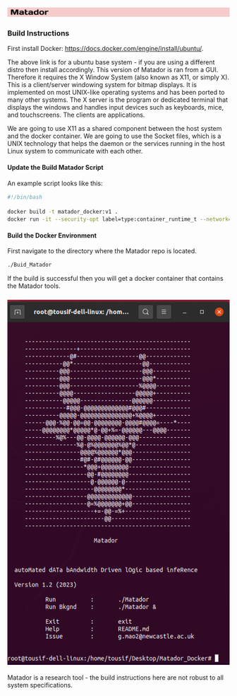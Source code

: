 ### <img src="/images/banner.png" width=1020/>

### Build Instructions 

First install Docker: https://docs.docker.com/engine/install/ubuntu/.

The above link is for a ubuntu base system - if you are using a different distro then install accordingly.
This version of Matador is ran from a GUI. Therefore it requires the X Window System (also known as X11, or simply X). This is a client/server windowing system for bitmap displays. It is implemented on most UNIX-like operating systems and has been ported to many other systems. The X server is the program or dedicated terminal that displays the windows and handles input devices such as keyboards, mice, and touchscreens. The clients are applications.

We are going to use X11 as a shared component between the host system and the docker container. We are going to use the Socket files, which is a UNIX technology that helps the daemon or the services running in the host Linux system to communicate with each other.

#### Update the Build Matador Script 
An example script looks like this: 

```bash 
#!/bin/bash

docker build -t matador_docker:v1 .
docker run -it --security-opt label=type:container_runtime_t --network=host -e DISPLAY=$DISPLAY -v /tools/Xilinx/Vivado/2022.2/:/tools/Xilinx/Vivado/2022.2/ -v /home/tousif/Desktop/Matador_Docker/:/home/tousif/Desktop/Matador_Docker/ -v "/run/user/1000/gdm/Xauthority:/root/.Xauthority:rw" matador_docker:v1 

```

#### Build the Docker Environment

First navigate to the directory where the Matador repo is located. 

```bash
./Buid_Matador
```
If the build is successful then you will get a docker container that contains the Matador tools. 

### <img src="/images/build_success.png" width=900/>

Matador is a research tool - the build instructions here are not robust to all system specifications. 